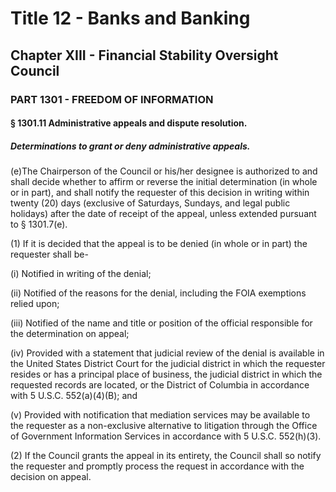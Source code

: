 
# Title 12 - Banks and Banking
## Chapter XIII - Financial Stability Oversight Council
### PART 1301 - FREEDOM OF INFORMATION
#### § 1301.11 Administrative appeals and dispute resolution.
##### Determinations to grant or deny administrative appeals.

(e)The Chairperson of the Council or his/her designee is authorized to and shall decide whether to affirm or reverse the initial determination (in whole or in part), and shall notify the requester of this decision in writing within twenty (20) days (exclusive of Saturdays, Sundays, and legal public holidays) after the date of receipt of the appeal, unless extended pursuant to § 1301.7(e).

(1) If it is decided that the appeal is to be denied (in whole or in part) the requester shall be-

(i) Notified in writing of the denial;

(ii) Notified of the reasons for the denial, including the FOIA exemptions relied upon;

(iii) Notified of the name and title or position of the official responsible for the determination on appeal;

(iv) Provided with a statement that judicial review of the denial is available in the United States District Court for the judicial district in which the requester resides or has a principal place of business, the judicial district in which the requested records are located, or the District of Columbia in accordance with 5 U.S.C. 552(a)(4)(B); and

(v) Provided with notification that mediation services may be available to the requester as a non-exclusive alternative to litigation through the Office of Government Information Services in accordance with 5 U.S.C. 552(h)(3).

(2) If the Council grants the appeal in its entirety, the Council shall so notify the requester and promptly process the request in accordance with the decision on appeal.
